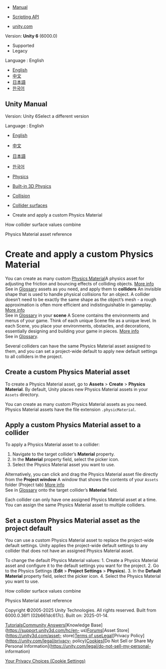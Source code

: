 [](https://docs.unity3d.com)

  * [Manual](../Manual/index.html)
  * [Scripting API](../ScriptReference/index.html)

  * [unity.com](https://unity.com/)

Version: **Unity 6** (6000.0)

  * Supported
  * Legacy

Language : English

  * [English](/Manual/create-apply-physics-material.html)
  * [中文](/cn/current/Manual/create-apply-physics-material.html)
  * [日本語](/ja/current/Manual/create-apply-physics-material.html)
  * [한국어](/kr/current/Manual/create-apply-physics-material.html)

[](https://docs.unity3d.com)

## Unity Manual

Version: Unity 6Select a different version

Language : English

  * [English](/Manual/create-apply-physics-material.html)
  * [中文](/cn/current/Manual/create-apply-physics-material.html)
  * [日本語](/ja/current/Manual/create-apply-physics-material.html)
  * [한국어](/kr/current/Manual/create-apply-physics-material.html)

  * [Physics](PhysicsSection.html)
  * [Built-in 3D Physics](PhysicsOverview.html)
  * [Collision](collision-section.html)
  * [Collider surfaces](collider-surfaces.html)
  * Create and apply a custom Physics Material

[](collider-surfaces-combine.html)

How collider surface values combine

[](class-PhysicsMaterial.html)

Physics Material asset reference

# Create and apply a custom Physics Material

You can create as many custom [Physics Material](class-PhysicsMaterial.html)A
physics asset for adjusting the friction and bouncing effects of colliding
objects. [More info](class-PhysicsMaterial.html)  
See in [Glossary](Glossary.html#PhysicsMaterial) assets as you need, and apply
them to **colliders** An invisible shape that is used to handle physical
collisions for an object. A collider doesn’t need to be exactly the same shape
as the object’s mesh - a rough approximation is often more efficient and
indistinguishable in gameplay. [More info](CollidersOverview.html)  
See in [Glossary](Glossary.html#Collider) in your **scene** A Scene contains
the environments and menus of your game. Think of each unique Scene file as a
unique level. In each Scene, you place your environments, obstacles, and
decorations, essentially designing and building your game in pieces. [More
info](CreatingScenes.html)  
See in [Glossary](Glossary.html#Scene).

Several colliders can have the same Physics Material asset assigned to them,
and you can set a project-wide default to apply new default settings to all
colliders in the project.

## Create a custom Physics Material asset

To create a Physics Material asset, go to **Assets** > **Create** > **Physics
Material**. By default, Unity places new Physics Material assets in your
`Assets` directory.

You can create as many custom Physics Material assets as you need. Physics
Material assets have the file extension `.physicMaterial`.

## Apply a custom Physics Material asset to a collider

To apply a Physics Material asset to a collider:

  1. Navigate to the target collider’s **Material** property.
  2. In the **Material** property field, select the picker icon.
  3. Select the Physics Material asset you want to use.

Alternatively, you can click and drag the Physics Material asset file directly
from the **Project window** A window that shows the contents of your `Assets`
folder (Project tab) [More info](ProjectView.html)  
See in [Glossary](Glossary.html#Projectwindow) onto the target collider’s
**Material** field.

Each collider can only have one assigned Physics Material asset at a time. You
can assign the same Physics Material asset to multiple colliders.

## Set a custom Physics Material asset as the project default

You can use a custom Physics Material asset to replace the project-wide
default settings. Unity applies the project-wide default settings to any
collider that does not have an assigned Physics Material asset.

To change the default Physics Material values: 1\. Create a Physics Material
asset and configure it to the default settings you want for the project. 2\.
Go to the Physics Settings (**Edit** > **Project Settings** > **Physics**).
3\. In the **Default Material** property field, select the picker icon. 4\.
Select the Physics Material you want to use.

[](collider-surfaces-combine.html)

How collider surface values combine

[](class-PhysicsMaterial.html)

Physics Material asset reference

Copyright ©2005-2025 Unity Technologies. All rights reserved. Built from
6000.0.36f1 (02b661dc617c). Built on: 2025-01-14.

[Tutorials](https://learn.unity.com/)[Community
Answers](https://answers.unity3d.com)[Knowledge
Base](https://support.unity3d.com/hc/en-
us)[Forums](https://forum.unity3d.com)[Asset Store](https://unity3d.com/asset-
store)[Terms of
use](https://docs.unity3d.com/Manual/TermsOfUse.html)[Legal](https://unity.com/legal)[Privacy
Policy](https://unity.com/legal/privacy-
policy)[Cookies](https://unity.com/legal/cookie-policy)[Do Not Sell or Share
My Personal Information](https://unity.com/legal/do-not-sell-my-personal-
information)

[Your Privacy Choices (Cookie Settings)](javascript:void\(0\);)

